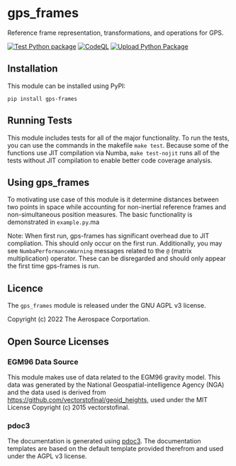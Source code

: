 # gps_frames
Reference frame representation, transformations, and operations for GPS.

[![Test Python package](https://github.com/the-aerospace-corporation/gps_frames/actions/workflows/python-package.yml/badge.svg)](https://github.com/the-aerospace-corporation/gps_frames/actions/workflows/python-package.yml)
[![CodeQL](https://github.com/the-aerospace-corporation/gps_frames/actions/workflows/codeql-analysis.yml/badge.svg)](https://github.com/the-aerospace-corporation/gps_frames/actions/workflows/codeql-analysis.yml)
[![Upload Python Package](https://github.com/the-aerospace-corporation/gps_frames/actions/workflows/python-publish.yml/badge.svg)](https://github.com/the-aerospace-corporation/gps_frames/actions/workflows/python-publish.yml)
## Installation
This module can be installed using PyPI:
```
pip install gps-frames
```

## Running Tests
This module includes tests for all of the major functionality. To run the tests, you can use the commands in the makefile `make test`. Because some of the functions use JIT compilation via Numba, `make test-nojit` runs all of the tests without JIT compilation to enable better code coverage analysis.

## Using gps_frames
To motivating use case of this module is it determine distances between two points in space while accounting for non-inertial reference frames and non-simultaneous position measures. The basic functionality is demonstrated in `example.py`.ma

Note: When first run, gps-frames has significant overhead due to JIT compliation. This should only occur on the first run. Additionally, you may see `NumbaPerformanceWarning` messages related to the `@` (matrix multiplication) operator. These can be disregarded and should only appear the first time gps-frames is run.

## Licence
The `gps_frames` module is released under the GNU AGPL v3 license.

Copyright (c) 2022 The Aerospace Corportation.

## Open Source Licenses

### EGM96 Data Source
This module makes use of data related to the EGM96 gravity model. This data was generated by the National Geospatial-intelligence Agency (NGA) and the data used is derived from https://github.com/vectorstofinal/geoid_heights, used under the MIT License Copyright (c) 2015 vectorstofinal.

### pdoc3
The documentation is generated using [pdoc3](https://pdoc3.github.io/pdoc/). The documentation templates are based on the default template provided therefrom and used under the AGPL v3 license.
